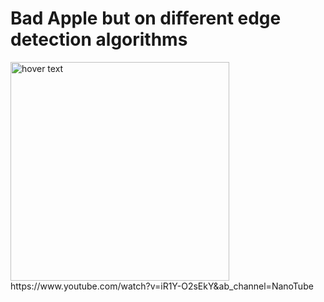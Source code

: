 # Bad Apple but on different edge detection algorithms
<img src="https://drive.google.com/file/d/1IRmaOWQBw6LL9P8VIReWChb2rXVe78NN/view" width="350" title="hover text">
https://www.youtube.com/watch?v=iR1Y-O2sEkY&ab_channel=NanoTube
